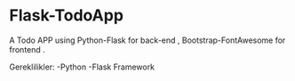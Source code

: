 # Flask-TodoApp
A Todo APP using Python-Flask for back-end , Bootstrap-FontAwesome for frontend .

Gereklilikler:
-Python
-Flask Framework
